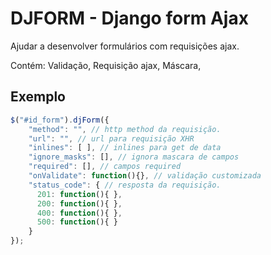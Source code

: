 DJFORM - Django form Ajax
=======================

Ajudar a desenvolver formulários com requisições ajax.

Contém:
Validação,
Requisição ajax,
Máscara,

Exemplo
-------

```javascript
$("#id_form").djForm({
    "method": "", // http method da requisição.
    "url": "", // url para requisição XHR
    "inlines": [ ], // inlines para get de data
    "ignore_masks": [], // ignora mascara de campos
    "required": [], // campos required
    "onValidate": function(){}, // validação customizada
    "status_code": { // resposta da requisição.
      201: function(){ },
      200: function(){ },
      400: function(){ },
      500: function(){ }
    }
});
```